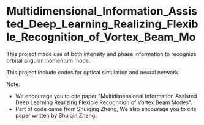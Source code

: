# Multidimensional_Information_Assisted_Deep_Learning_Realizing_Flexible_Recognition_of_Vortex_Beam_Mo
This project made use of both intensity and phase information to recognize orbital angular momentum mode.

This project include codes for optical simulation and neural network.

Note: 
- We encourage you to cite paper "Multidimensional Information Assisted Deep Learning Realizing Flexible Recognition of Vortex Beam Modes".
- Part of code came from Shuiqing Zheng, We also encourage you to cite paper written by Shuiqin Zheng.
